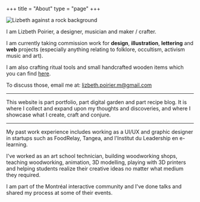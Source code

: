 +++
title = "About"
type = "page"
+++

![Lizbeth against a rock background](/img/photo/cemetery/graveadventures6.jpg)

I am Lizbeth Poirier, a designer, musician and maker / crafter.

I am currently taking commission work for **design**, **illustration**, **lettering** and **web** projects (especially anything relating to folklore, occultism, activism music and art).

I am also crafting ritual tools and small handcrafted wooden items which you can find [here](/craft/).

To discuss those, email me at: lizbeth.poirier.m@gmail.com

---

This website is part portfolio, part digital garden and part recipe blog. It is where I collect and expand upon my thoughts and discoveries, and where I showcase what I create, craft and conjure.

---

My past work experience includes working as a UI/UX and graphic designer in startups such as FoodRelay, Tangea, and l'Institut du Leadership en e-learning.

I've worked as an art school technician, building woodworking shops, teaching woodworking, animation, 3D modelling, playing with 3D printers and helping students realize their creative ideas no matter what medium they required.

I am part of the Montréal interactive community and I've done talks and shared my process at some of their events.
